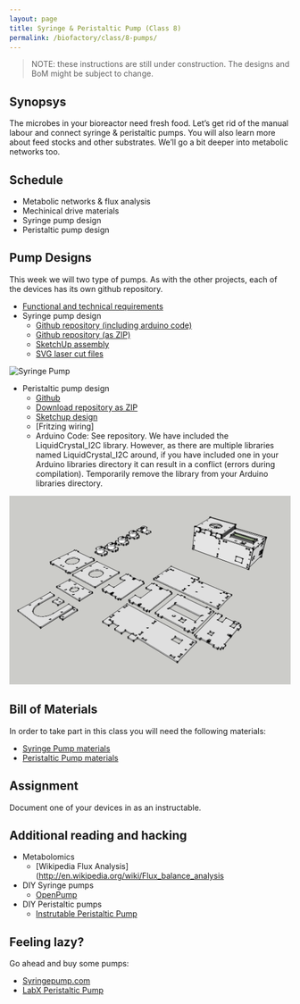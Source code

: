 ```yaml
---
layout: page
title: Syringe & Peristaltic Pump (Class 8)
permalink: /biofactory/class/8-pumps/
---
```


> NOTE: these instructions are still under construction. The designs and BoM might be subject to change.

## Synopsys

The microbes in your bioreactor need fresh food. Let’s get rid of the manual labour and connect syringe & peristaltic pumps. You will also learn more about feed stocks and other substrates. We’ll go a bit deeper into metabolic networks too.

## Schedule

* Metabolic networks & flux analysis
* Mechinical drive materials
* Syringe pump design
* Peristaltic pump design

## Pump Designs

This week we will two type of pumps. As with the other projects, each of the devices has its own github repository.

* [Functional and technical requirements](/biofactory/class/8-pumps/requirements/)
* Syringe pump design
  * [Github repository (including arduino code)](https://github.com/BioHackAcademy/BHA_SyringePump)
  * [Github repository (as ZIP)](https://github.com/BioHackAcademy/BHA_SyringePump/archive/master.zip)
  * [SketchUp assembly](https://github.com/BioHackAcademy/BHA_SyringePump/blob/master/Syringe-Pump-Sketchup.skp?raw=true)
  * [SVG laser cut files](https://raw.githubusercontent.com/BioHackAcademy/BHA_SyringePump/master/syringe-pump-lasercut.svg)

![Syringe Pump](https://raw.githubusercontent.com/BioHackAcademy/BHA_SyringePump/master/Syringe-Pump.png)

* Peristaltic pump design
  * [Github](https://github.com/BioHackAcademy/BHA_PeristalticPump)
  * [Download repository as ZIP](https://github.com/BioHackAcademy/BHA_PeristalticPump/archive/master.zip)
  * [Sketchup design](https://github.com/BioHackAcademy/BHA_PeristalticPump/blob/master/Peristaltic-Pump-Sketchup.skp?raw=true)
  * [Fritzing wiring]
  * Arduino Code: See repository. We have included the LiquidCrystal_I2C library. However, as there are multiple libraries named LiquidCrystal_I2C around, if you have included one in your Arduino libraries directory it can result in a conflict (errors during compilation). Temporarily remove the library from your Arduino libraries directory.

![Peristaltic Pump](/biofactory/class/8/Peristaltic-Pump.png)

## Bill of Materials

In order to take part in this class you will need the following materials:

* [Syringe Pump materials](/biofactory/class/8-pumps/syringe-pump-materials/)
* [Peristaltic Pump materials](/biofactory/class/8-pumps/peristaltic-pump-materials/)

## Assignment

Document one of your devices in as an instructable.

## Additional reading and hacking

* Metabolomics
  * [Wikipedia Flux Analysis](http://en.wikipedia.org/wiki/Flux_balance_analysis
* DIY Syringe pumps
  * [OpenPump](https://www.wevolver.com/gerrit.niezen/openpump---an-open-source-hardware-syringe-pump/openpump)
* DIY Peristaltic pumps
  * [Instrutable Peristaltic Pump](http://www.instructables.com/id/Inexpensive-easy-to-build-peristaltic-pump/)

## Feeling lazy?

Go ahead and buy some pumps:

* [Syringepump.com](http://www.syringepump.com/index.php)
* [LabX Peristaltic Pump](http://www.labx.com/pumps-peristaltic)
